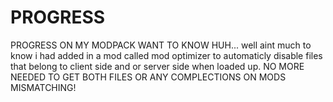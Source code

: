 # PROGRESS
PROGRESS ON MY MODPACK
WANT TO KNOW HUH... well aint much to know i had added in a mod called mod optimizer to automaticly disable files that belong to client side and or server side when loaded up.
NO MORE NEEDED TO GET BOTH FILES OR ANY COMPLECTIONS ON MODS MISMATCHING!
